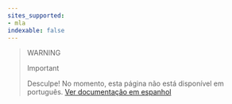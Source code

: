 ```yaml
---
sites_supported:
- mla
indexable: false  
---
```


<!-- -->
> WARNING
>
> Important
>
> Desculpe! No momento, esta página não está disponível em português.
[Ver documentação em espanhol](https://www.mercadopago.com.ar/developers/es/guides/payments/web-payment-checkout/shipments/)
